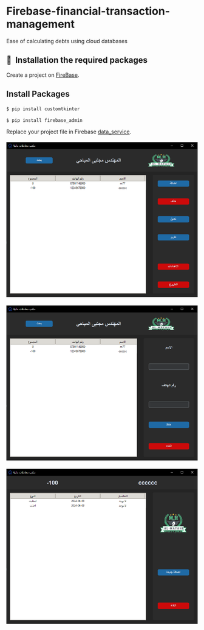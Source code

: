 # Firebase-financial-transaction-management
Ease of calculating debts using cloud databases

## 🚀&nbsp; Installation the required packages
Create a project on [FireBase](https://console.firebase.google.com/).
## Install Packages
```
$ pip install customtkinter
```
```
$ pip install firebase_admin
```
Replace your project file in Firebase [data_service](https://github.com/mojtaba-almayhay/Firebase-financial-transaction-management/blob/main/config/data_service.json).


####          
![](https://github.com/mojtaba-almayhay/Firebase-financial-transaction-management/blob/main/screens/screen1.PNG)
####

####          
![](https://github.com/mojtaba-almayhay/Firebase-financial-transaction-management/blob/main/screens/screen2.PNG)
####

####          
![](https://github.com/mojtaba-almayhay/Firebase-financial-transaction-management/blob/main/screens/screen3.PNG)
####
